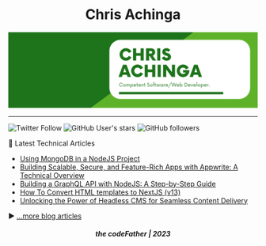 <h1 align="center">
Chris Achinga
</h1>

![chris-achinga](cover.png)

<hr />

![Twitter Follow](https://img.shields.io/twitter/follow/achinga_chris?style=social) ![GitHub User's stars](https://img.shields.io/github/stars/achingachris?style=social) ![GitHub followers](https://img.shields.io/github/followers/achingachris?style=social)

📘 Latest Technical Articles

<!-- BLOG-POST-LIST:START -->
- [Using MongoDB in a NodeJS Project](https://chrisdevcode.hashnode.dev/using-mongodb-in-a-nodejs-project)
- [Building Scalable, Secure, and Feature-Rich Apps with Appwrite: A Technical Overview](https://chrisdevcode.hashnode.dev/building-scalable-secure-and-feature-rich-apps-with-appwrite-a-technical-overview)
- [Building a GraphQL API with NodeJS: A Step-by-Step Guide](https://chrisdevcode.hashnode.dev/building-a-graphql-api-with-nodejs-a-step-by-step-guide)
- [How To Convert HTML templates to NextJS &lpar;v13&rpar;](https://chrisdevcode.hashnode.dev/how-to-convert-html-templates-to-nextjs-v13)
- [Unlocking the Power of Headless CMS for Seamless Content Delivery](https://chrisdevcode.hashnode.dev/unlocking-the-power-of-headless-cms-for-seamless-content-delivery)
<!-- BLOG-POST-LIST:END -->

▶ [...more blog articles](https://chrisdevcode.hashnode.dev/)

<h5 align="center">
the codeFather | 2023
</h5>
